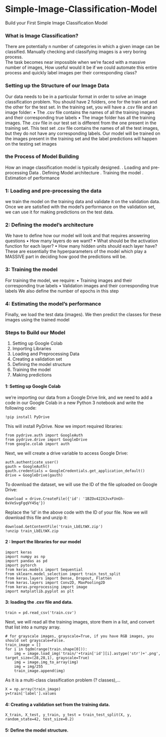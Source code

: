# Simple-Image-Classification-Model
Build your First Simple Image Classification Model 
### What is Image Classification?  
There are potentially n number of categories in which a given image can be classified. Manually checking and classifying images is a very boring process.  
The task becomes near impossible when we’re faced with a massive number of images, How useful would it be if we could automate this entire process and quickly label images per their corresponding class?
### Setting up the Structure of our Image Data  
Our data needs to be in a particular format in order to solve an image classification problem.
You should have 2 folders, one for the train set and the other for the test set. In the training set, you will have a .csv file and an image folder:
•	The .csv file contains the names of all the training images and their corresponding true labels
•	The image folder has all the training images.
The .csv file in our test set is different from the one present in the training set. This test set .csv file contains the names of all the test images, but they do not have any corresponding labels. Our model will be trained on the images present in the training set and the label predictions will happen on the testing set images
### the Process of Model Building  
How an image classification model is typically designed. 
.	Loading and pre-processing Data 
.	Defining Model architecture 
.	Training the model 
.	Estimation of performance  
### 1: Loading and pre-processing the data
we train the model on the training data and validate it on the validation data. Once we are satisfied with the model’s performance on the validation set, we can use it for making predictions on the test data.
### 2: Defining the model’s architecture  
We have to define how our model will look and that requires answering questions 
•	How many layers do we want?
•	What should be the activation function for each layer?
•	How many hidden units should each layer have?
These are essentially the hyperparameters of the model which play a MASSIVE part in deciding how good the predictions will be.
### 3: Training the model  
For training the model, we require:
•	Training images and their corresponding true labels
•	Validation images and their corresponding true labels 
We also define the number of epochs in this step  
### 4: Estimating the model’s performance
Finally, we load the test data (images). We then predict the classes for these images using the trained model  
### Steps to Build our Model
1.	Setting up Google Colab
2.	Importing Libraries
3.	Loading and Preprocessing Data 
4.	Creating a validation set
5.	Defining the model structure 
6.	Training the model 
7.	Making predictions 
#### 1: Setting up Google Colab
we’re importing our data from a Google Drive link, and we need to add a code in our Google Colab in a new Python 3 notebook and write the following code:  
```
!pip install PyDrive
```
This will install PyDrive. Now we import required libraries:
```
from pydrive.auth import GoogleAuth
from pydrive.drive import GoogleDrive
from google.colab import auth

```
Next, we will create a drive variable to access Google Drive:
```
auth.authenticate_user()
gauth = GoogleAuth()
gauth.credentials = GoogleCredentials.get_application_default()
drive = GoogleDrive(gauth)

```
To download the dataset, we will use the ID of the file uploaded on Google Drive:
```
download = drive.CreateFile({'id': '1BZOv422XJvxFUnGh-0xVeSvgFgqVY45q'})
```
Replace the ‘id’ in the above code with the ID of your file. Now we will download this file and unzip it:
```
download.GetContentFile('train_LbELtWX.zip')
!unzip train_LbELtWX.zip
```
#### 2 : Import the libraries for our model 
```
import keras
import numpy as np
import pandas as pd
import pytorch
from keras.models import Sequential
from sklearn.model_selection import train_test_split
from keras.layers import Dense, Dropout, Flatten
from keras.layers import Conv2D, MaxPooling2D
from keras.preprocessing import image
import matplotlib.pyplot as plt
```
#### 3: loading the .csv file and data.
```
train = pd.read_csv('train.csv')
```
Next, we will read all the training images, store them in a list, and convert that list into a numpy array.
```
# for grayscale images, grayscale=True, if you have RGB images, you should set grayscale=False.
train_image = []
for i in tqdm(range(train.shape[0])):
    img = image.load_img('train/'+train['id'][i].astype('str')+'.png', target_size=(28,28,1), grayscale=True)
    img = image.img_to_array(img)
    img = img/255
    train_image.append(img)
```
As it is a multi-class classification problem (? classes),...
```
X = np.array(train_image)
y=train['label'].values
```
#### 4: Creating a validation set from the training data.
```
X_train, X_test, y_train, y_test = train_test_split(X, y, random_state=42, test_size=0.2)
```
 
#### 5: Define the model structure.





